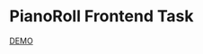 # PianoRoll Frontend Task

[DEMO](https://6543d54ffcf5f215fb4a4180--clinquant-choux-2e8afb.netlify.app)
